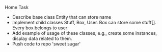 Home Task
+ Describe base class Entity that can store name
+ Implement child classes Stuff, Box, User. Box can store some stuff[].
Every box belongs to user
+ Add example of usage of these classes, e.g., create some instances, 
display data related to them.
+ Push code to repo 'sweet sugar'